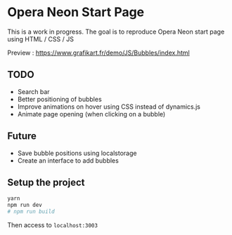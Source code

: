 # Opera Neon Start Page

This is a work in progress. The goal is to reproduce Opera Neon start page using HTML / CSS / JS

Preview : https://www.grafikart.fr/demo/JS/Bubbles/index.html

## TODO
 
- Search bar
- Better positioning of bubbles
- Improve animations on hover using CSS instead of dynamics.js
- Animate page opening (when clicking on a bubble)

## Future 

- Save bubble positions using localstorage
- Create an interface to add bubbles

## Setup the project 

```bash
yarn
npm run dev 
# npm run build
```

Then access to `localhost:3003`
